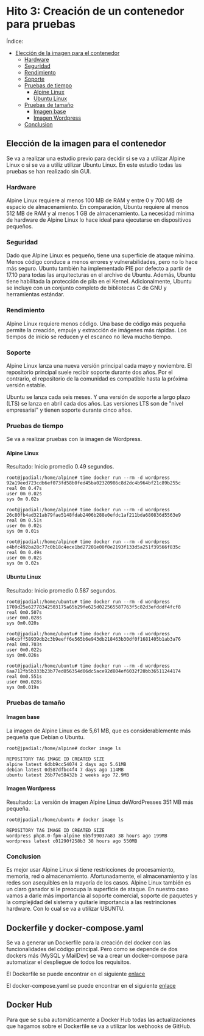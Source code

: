 # Hito 3: Creación de un contenedor para pruebas
Índice:
<!-- TOC -->
* [Elección de la imagen para el contenedor](#eleccin-de-la-imagen-para-el-contenedor)
  * [Hardware](#hardware)
  * [Seguridad](#seguridad)
  * [Rendimiento](#rendimiento)
  * [Soporte](#soporte)
  * [Pruebas de tiempo](#pruebas-de-tiempo)
    * [Alpine Linux](#alpine-linux)
    * [Ubuntu Linux](#ubuntu-linux)
  * [Pruebas de tamaño](#pruebas-de-tamao)
    * [Imagen base](#imagen-base)
    * [Imagen Wordpress](#imagen-wordpress)
  * [Conclusion](#conclusion)
<!-- TOC -->

## Elección de la imagen para el contenedor
Se va a realizar una estudio previo para decidir si se va a utilizar Alpine Linux o si se va a utiliz
utilizar Ubuntu Linux. En este estudio todas las pruebas se han realizado sin GUI.

### Hardware
Alpine Linux requiere al menos 100 MB de RAM y entre 0 y 700 MB de espacio de almacenamiento. En comparación,
Ubuntu requiere al menos 512 MB de RAM y al menos 1 GB de almacenamiento. La necesidad mínima de hardware de 
Alpine Linux lo hace ideal para ejecutarse en dispositivos pequeños.

### Seguridad
Dado que Alpine Linux es pequeño, tiene una superficie de ataque mínima. Menos código conduce a menos errores
y vulnerabilidades, pero no lo hace más seguro. Ubuntu también ha implementado PIE por defecto a partir de 17.10 
para todas las arquitecturas en el archivo de Ubuntu. Además, Ubuntu tiene habilitada la protección de pila en el Kernel.
Adicionalmente, Ubuntu se incluye con un conjunto completo de bibliotecas C de GNU y herramientas estándar.

### Rendimiento
Alpine Linux requiere menos código. Una base de código más pequeña permite la creación, empuje y extracción de imágenes 
más rápidas. Los tiempos de inicio se reducen y el escaneo no lleva mucho tiempo.

### Soporte
Alpine Linux lanza una nueva versión principal cada mayo y noviembre. El repositorio principal suele recibir soporte 
durante dos años. Por el contrario, el repositorio de la comunidad es compatible hasta la próxima versión estable.

Ubuntu se lanza cada seis meses. Y una versión de soporte a largo plazo (LTS) se lanza en abril cada dos años. 
Las versiones LTS son de "nivel empresarial" y tienen soporte durante cinco años.

### Pruebas de tiempo
Se va a realizar pruebas con la imagen de Wordpress.
#### Alpine Linux
Resultado: Inicio promedio 0.49 segundos.
````shell
root@jpadial:/home/alpine# time docker run --rm -d wordpress
92a19eed723cdb6ef073fd58b0fed45ba02320986c8d2dc4b964bf21c89b255c
real 0m 0.47s
user 0m 0.02s
sys 0m 0.02s

root@jpadial:/home/alpine# time docker run --rm -d wordpress
26c80fb4ad321ab79fae5148fdab2406b288e0efdc1af211bda680836d5563e9
real 0m 0.51s
user 0m 0.02s
sys 0m 0.01s

root@jpadial:/home/alpine# time docker run --rm -d wordpress
e4bfc492ba28c77c0b18c4ece1bd27201e00f0e2193f133d5a251f39566f835c
real 0m 0.49s
user 0m 0.02s
sys 0m 0.02s
````

#### Ubuntu Linux
Resultado: Inicio promedio 0.587 segundos.
````shell
root@jpadial:/home/ubuntu# time docker run --rm -d wordpress
1709d25e62778342503175a65b29fe625d022565587763f5c82d3efdddf4fcf8
real 0m0.507s
user 0m0.028s
sys 0m0.020s

root@jpadial:/home/ubuntu# time docker run --rm -d wordpress
b46cbff58939db2c3b9eeff6e565b6e943db218463b30df0f1681405b1ab3a76
real 0m0.703s
user 0m0.022s
sys 0m0.026s

root@jpadial:/home/ubuntu# time docker run --rm -d wordpress
6aa712fb5b333b23b77ed056354d06dc5ace92d804ef6032f20bb36511244174
real 0m0.551s
user 0m0.028s
sys 0m0.019s
````

### Pruebas de tamaño
#### Imagen base
La imagen de Alpine Linux es de 5,61 MB, que es considerablemente más pequeña que Debian o Ubuntu.
````shell
root@jpadial:/home/alpine# docker image ls

REPOSITORY TAG IMAGE ID CREATED SIZE
alpine latest 6dbb9cc54074 2 days ago 5.61MB
debian latest 0d587dfbc4f4 7 days ago 114MB
ubuntu latest 26b77e58432b 2 weeks ago 72.9MB
````

#### Imagen Wordpress
Resultado: La versión de imagen Alpine Linux deWordPresses 351 MB más pequeña.
````shell
root@jpadial:/home/ubuntu # docker image ls

REPOSITORY TAG IMAGE ID CREATED SIZE
wordpress php8.0-fpm-alpine 6b5f99037a83 38 hours ago 199MB
wordpress latest c01290f258b3 38 hours ago 550MB
````

### Conclusion
Es mejor usar Alpine Linux si tiene restricciones de procesamiento, memoria, red o almacenamiento. Afortunadamente, 
el almacenamiento y las redes son asequibles en la mayoría de los casos. Alpine Linux también es un claro ganador 
si le preocupa la superficie de ataque. En nuestro caso vamos a darle más importancia al soporte comercial,
soporte de paquetes y la complejidad del sistema y quitarle importancia a las restrinciones hardware. Con lo cual
se va a utilizar UBUNTU.

## Dockerfile y docker-compose.yaml
Se va a generar un Dockerfile para la creación del docker con las funcionalidades del código principal. Pero como
se depende de dos dockers más (MySQL y MailDev) se va a crear un docker-compose para automatizar el despliegue de todos los requisitos.

El Dockerfile se puede encontrar en el siguiente [enlace](../../Dockerfile)

El docker-compose.yaml se puede encontrar en el siguiente [enlace](../../docker-compose.yaml)

## Docker Hub
Para que se suba automáticamente a Docker Hub todas las actualizaciones que hagamos sobre el Dockerfile se va a utilizar
los webhooks de GitHub.